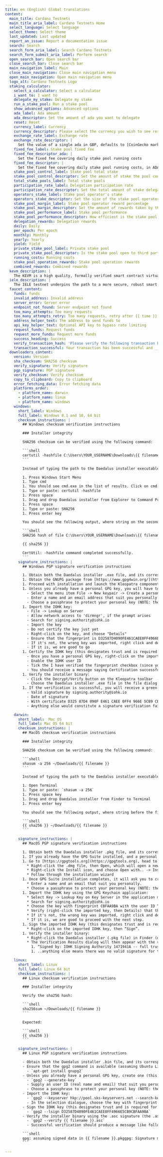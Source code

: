 ```yaml
---
title: en (English) Global translations
content:
  main_title: Cardano Testnets
  main_title_aria_label: Cardano Testnets Home
  select_language: Select language
  select_theme: Select theme
  last_updated: Last updated
  report_an_issue: Report a documentation issue
  search: Search
  search_form_aria_label: Search Cardano Testnets
  search_form_submit_aria_label: Perform search
  open_search_bar: Open search bar
  close_search_bar: Close search bar
  main_navigation_label: Main
  close_main_navigation: Close main navigation menu
  open_main_navigation: Open main navigation menu
  logo_alt: Cardano Testnets Logo
  staking_calculator:
    select_a_calculator: Select a calculator
    i_want_to: I want to
    delegate_my_stake: Delegate my stake
    run_a_stake_pool: Run a stake pool
    show_advanced_options: Advanced options
    ada_label: Ada amount
    ada_descriptor: Set the amount of ada you want to delegate
    reset: Reset
    currency_label: Currency
    currency_descriptor: Please select the currency you wish to see results in
    exchange_rate_label: Exchange rate
    exchange_rate_descriptor: |
      Set the value of a single ada in GBP, defaults to [CoinGecko market rate](https://www.coingecko.com/en/coins/cardano)
    fixed_fee_label: Stake pool fixed fee
    fixed_fee_descriptor_ada: |
      Set the fixed fee covering daily stake pool running costs
    fixed_fee_descriptor: |
      Set the fixed fee covering daily stake pool running costs, in ADA ({{amount}} ADA)
    stake_pool_control_label: Stake pool total stake
    stake_pool_control_descriptor: Set the amount of stake the pool controls, as a percentage of the total available stake
    total_stake_pools_label: Total stake pools
    participation_rate_label: Delegation participation rate
    participation_rate_descriptor: Set the total amount of stake delegated across the network in this epoch, as a percentage of the total available stake
    operators_stake_label: Stake pool operator's stake
    operators_stake_descriptor: Set the size of the stake pool operator's stake, as a percentage of the total stake in the pool
    stake_pool_margin_label: Stake pool operator reward percentage
    stake_pool_margin_descriptor: Set the amount of rewards taken by the stake pool operator, as a percentage of the total rewards earned by the pool
    stake_pool_performance_label: Stake pool performance
    stake_pool_performance_descriptor: How efficient is the stake pool, influences the stake pools penalty on the gross rewards. Any penalties go to the treasury
    delegation_rewards: Delegation rewards
    daily: Daily
    per_epoch: Per epoch
    monthly: Monthly
    yearly: Yearly
    yield: Yield
    private_stake_pool_label: Private stake pool
    private_stake_pool_descriptor: Is the stake pool open to third party staking
    running_costs: Running costs
    stake_pool_operation_rewards: Stake pool operation rewards
    combined_rewards: Combined rewards
  kevm_description: |
    The KEVM is a high quality, formally verified smart contract virtual machine compatible with the Ethereum virtual machine (EVM). Formally specified in the K framework, the KEVM uses formal semantics for elements such as the configuration and transition rules of EVM, resulting in a more secure virtual machine for smart contracts.
  iele_description: |
    The IELE testnet underpins the path to a more secure, robust smart contract design for Cardano. It is a new register-based virtual machine for smart contracts built to take account of the lessons learned from LLVM. IELE aims to provide the most secure and high-performance platform for running smart contracts, while also delivering the most flexible set of interfaces possible to execute different programming languages.
  faucet_content:
    funds: funds
    invalid_address: Invalid address
    server_error: Server error
    endpoint_not_found: Server endpoint not found
    too_many_attempts: Too many requests
    too_many_attempts_retry: Too many requests, retry after {{ time }}
    address_helper_text: The address to send funds to
    api_key_helper_text: Optional API key to bypass rate limiting
    request_funds: Request funds
    request_more_funds: Request more funds
    success_heading: Success
    verify_transaction_hash: 'Please verify the following transaction hash:'
    transaction_successful: Your transaction has been successful and __{{ amount }}__ have been sent to __{{ address }}__.
  downloaders_content:
    version: Version
    sha_checksum: SHA256 checksum
    verify_signature: Verify signature
    pgp_signature: PGP signature
    verify_checksum: Verify checksum
    copy_to_clipboard: Copy to clipboard
    error_fetching_data: Error fetching data
    platforms_order:
      - platform_name: darwin
      - platform_name: linux
      - platform_name: windows
    windows:
      short_label: Windows
      full_label: Windows 8.1 and 10, 64 bit
      checksum_instructions: |
        ## Windows checksum verification instructions

        ### Installer integrity

        SHA256 checksum can be verified using the following command:

        ```shell
        certutil -hashfile C:\Users\YOUR_USERNAME\Downloads\{{ filename }} SHA256
        ```

        Instead of typing the path to the Daedalus installer executable use drag and drop:

        1. Press Windows Start Menu
        1. Type cmd
        1. You should see cmd.exe in the list of results. Click on cmd.exe to launch it.
        1. Type or paste: certutil -hashfile
        1. Press space
        1. Drag and drop Daedalus installer from Explorer to Command Prompt
        1. Press space
        1. Type or paste: SHA256
        1. Press enter key

        You should see the following output, where string on the second line is the SHA256 checksum:

        ```shell
        SHA256 hash of file C:\Users\YOUR_USERNAME\Downloads\{{ filename }}:

        {{ sha256 }}

        CertUtil: -hashfile command completed successfully.
        ```
      signature_instructions: |
        ## Windows PGP signature verification instructions

        1. Obtain both the Daedalus installer .exe file, and its corresponding .exe.asc signature file -- put them in the same directory.
        1. Obtain the GNUPG package from [https://www.gpg4win.org/](https://www.gpg4win.org/)
        1. Proceed with installation and launch the Kleopatra component.
        1. Unless you already have a personal GPG key, you will have to create one (which is required for step 6):
          - Select the menu item File -> New keypair -> Create a personal OpenPGP key pair.
          - Enter a name and an email address that suit you personally.
          - Choose a passphrase to protect your personal key (NOTE: the passphrase can be empty, but it is not recommended if you intend to use GNUPG in future).
        1. Import the IOHK key:
          - File -> Lookup on Server
          - Allow network access to 'dirmngr', if the prompt arises
          - Search for signing.authority@iohk.io 
          - Import the key
          - Do not certify the key just yet
          - Right-click on the key, and choose "Details"
          - Ensure that the fingerprint is D32587D4090FE461CAEE0FF4966E5CB9CBFAA9BA
          - If it's not, the wrong key was imported, right click and delete
          - If it is, we are good to go
        1. Certify the IOHK key (this designates trust and is required for the next step):
          - Once you have a personal GPG key, right-click on the imported IOHK key and choose Certify
          - Enable the IOHK user ID
          - Tick the I have verified the fingerprint checkbox (since you did, as per step 5), and proceed.
          - You should receive a message saying Certification successful
        1. Verify the installer binary:
          - Click the Decrypt/Verify button on the Kleopatra toolbar
          - Choose the Daedalus installer .exe file in the file dialog (the .asc signature file must reside in the same directory)
        1. If the verification is successful, you will receive a green-tinted message box saying:
          - Valid signature by signing.authority@iohk.io
          - Date of signature
          - With certificate D325 87D4 090F E461 CAEE 0FF4 966E 5CB9 CBFA A9BA
          - Anything else would constitute a signature verification failure.

    darwin:
      short_label:  Mac OS
      full_label: Mac OS 64 bit
      checksum_instructions: |
        ## MacOS checksum verification instructions

        ### Installer integrity

        SHA256 checksum can be verified using the following command:

        ```shell
        shasum -a 256 ~/Downloads/{{ filename }}
        ```

        Instead of typing the path to the Daedalus installer executable use drag and drop:

        1. Open Terminal
        1. Type or paste: `shasum -a 256`
        1. Press space key
        1. Drag and drop Daedalus installer from Finder to Terminal
        1. Press enter key

        You should see the following output, where string before the file path is the SHA256 checksum:

        ```shell
        {{ sha256 }} ~/Downloads/{{ filename }}
        ```

      signature_instructions: |
        ## MacOS PGP signature verification instructions

        1. Obtain both the Daedalus installer .pkg file, and its corresponding .pkg.asc signature file -- put them in the same directory.
        1. If you already have the GPG Suite installed, and a personal key generated, please skip to step 5, and if not, proceed with the next step.
        1. Go to [https://gpgtools.org](https://gpgtools.org), head to the GPG Suite section, download the .dmg file and install it:
          * Right-click the .dmg file, then Open, which will open a new window with two icons: Install and Uninstall
          * Right-click the Install icon, and choose Open with.. -> Installer, which should start the GPG Suite installer
          * Follow through the installation wizard
        1. Once GPG Suite installation completes, it will ask you to create a new key pair (this is required for step 6, so please don’t skip it):
          * Enter a name and an email that suit you personally.
          * Choose a passphrase to protect your personal key (NOTE: the passphrase can be empty, but it is not recommended if you intend to use this key and GPG Suite in future).
        1. Import the IOHK key using the GPG Keychain application:
          * Select Key -> Lookup Key on Key Server in the application menu
          * Search for signing.authority@iohk.io
          * Choose the key with fingerprint CBFAA9BA with the user ID “IOHK Signing Authority ”, then click Retrieve Key
          * Verify (right-click the imported key, then Details) that the fingerprint of the imported key is D325 87D4 090F E461 CAEE 0FF4 966E 5CB9 CBFA A9BA
          * If it's not, the wrong key was imported, right click and delete
          * If it is, we are good to proceed with the next step.
        1. Sign the imported IOHK key (this designates trust and is required for the next step):
          * Right-click on the imported IOHK key, then “Sign”.
        1. Verify the installer binary:
          * Right-click the Daedalus installer (.pkg file) in Finder (do NOT right click on the .asc file, that will not work), then select Services -> OpenPGP: Verify Signature of File (the .asc signature file must reside in the same directory)
          * The Verification Results dialog will then appear with the verdict in the Result column:
            1. “Signed by: IOHK Signing Authority 1471941A -- full trust” -- if successful
            1. ..anything else means there was no valid signature for the installer.

    linux:
      short_label: Linux
      full_label: Linux 64 bit
      checksum_instructions: |
        ## Linux checksum verification instructions

        ### Installer integrity

        Verify the sha256 hash:

        ```shell
        sha256sum ~/Downloads/{{ filename }}
        ```

        Expected:

        ```shell
        {{ sha256 }}
        ```

      signature_instructions: |
        ## Linux PGP signature verification instructions

        - Obtain both the Daedalus installer .bin file, and its corresponding .bin.asc signature file -- put them in the same directory.
        - Ensure that the gpg2 command is available (assuming Ubuntu Linux) in your shell, and if not -- execute the following shell command (shell commands further indicated by this bold monospace font):
          - `apt-get install gnupg2`
        - Unless you already have a personal GPG key, create one (this is required for step 5):
          - `gpg2 --generate-key`
          - Supply an user ID (real name and email) that suit you personally
          - Choose a passphrase to protect your personal key (NOTE: the passphrase can be empty, but it is not recommended if you intend to use this key and GNUPG in future)
        - Import the IOHK key:
          - `gpg2 --keyserver hkp://pool.sks-keyservers.net --search-keys signing.authority@iohk.io`
          - In the selection dialogue, choose the key with fingerprint 966E5CB9CBFAA9BA
        - Sign the IOHK key (this designates trust and is required for the next step):
          - `gpg2 --lsign D32587D4090FE461CAEE0FF4966E5CB9CBFAA9BA`
        - Verify the installer binary using the .asc signature (the .asc signature file must reside in the same directory as the installer binary):
          - `gpg2 --verify {{ filename }}.asc`
          - Successful verification should produce a message like follows:

        ```shell
        gpg: assuming signed data in {{ filename }}.pkggpg: Signature made ...DATE...gpg: using RSA key 9F9840B50AE539A2732CF646C131557F1471941Agpg: checking the trustdbgpg: marginals needed: 3 completes needed: 1 trust model: pgpgpg: depth: 0 valid: 1 signed: 1 trust: 0-, 0q, 0n, 0m, 0f, 1ugpg: depth: 1 valid: 1 signed: 0 trust: 1-, 0q, 0n, 0m, 0f, 0ugpg: next trustdb check due at ...DATE...gpg: Good signature from IOHK Signing Authority <signing.authority@iohk.io>
        ```

---
```

